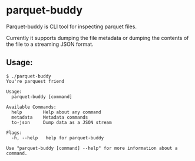 # parquet-buddy

Parquet-buddy is CLI tool for inspecting parquet files.

Currently it supports dumping the file metadata or dumping
the contents of the file to a streaming JSON format.

## Usage:

```
$ ./parquet-buddy
You're parquest friend

Usage:
  parquet-buddy [command]

Available Commands:
  help        Help about any command
  metadata    Metadata commands
  to-json     Dump data as a JSON stream

Flags:
  -h, --help   help for parquet-buddy

Use "parquet-buddy [command] --help" for more information about a command.
```

